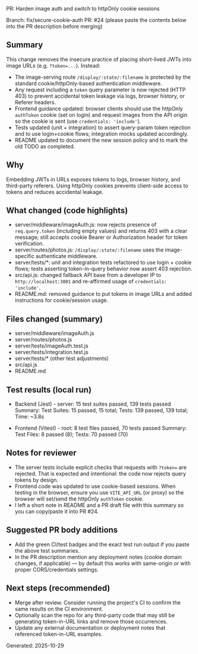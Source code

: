 PR: Harden image auth and switch to httpOnly cookie sessions

Branch: fix/secure-cookie-auth
PR: #24 (please paste the contents below into the PR description before merging)

Summary
-------
This change removes the insecure practice of placing short-lived JWTs into image URLs (e.g. `?token=...`). Instead:

- The image-serving route `/display/:state/:filename` is protected by the standard cookie/httpOnly-based authentication middleware.
- Any request including a `token` query parameter is now rejected (HTTP 403) to prevent accidental token leakage via logs, browser history, or Referer headers.
- Frontend guidance updated: browser clients should use the httpOnly `authToken` cookie (set on login) and request images from the API origin so the cookie is sent (use `credentials: 'include'`).
- Tests updated (unit + integration) to assert query-param token rejection and to use login+cookie flows; integration mocks updated accordingly.
- README updated to document the new session policy and to mark the old TODO as completed.

Why
---
Embedding JWTs in URLs exposes tokens to logs, browser history, and third-party referers. Using httpOnly cookies prevents client-side access to tokens and reduces accidental leakage.

What changed (code highlights)
------------------------------
- server/middleware/imageAuth.js: now rejects presence of `req.query.token` (including empty values) and returns 403 with a clear message; still accepts cookie Bearer or Authorization header for token verification.
- server/routes/photos.js: `/display/:state/:filename` uses the image-specific authenticate middleware.
- server/tests/*: unit and integration tests refactored to use login + cookie flows; tests asserting token-in-query behavior now assert 403 rejection.
- src/api.js: changed fallback API base from a developer IP to `http://localhost:3001` and re-affirmed usage of `credentials: 'include'`.
- README.md: removed guidance to put tokens in image URLs and added instructions for cookie/session usage.

Files changed (summary)
----------------------
- server/middleware/imageAuth.js
- server/routes/photos.js
- server/tests/imageAuth.test.js
- server/tests/integration.test.js
- server/tests/* (other test adjustments)
- src/api.js
- README.md

Test results (local run)
------------------------
- Backend (Jest) - server: 15 test suites passed, 139 tests passed
  Summary: Test Suites: 15 passed, 15 total; Tests: 139 passed, 139 total; Time: ~3.8s

- Frontend (Vitest) - root: 8 test files passed, 70 tests passed
  Summary: Test Files: 8 passed (8); Tests: 70 passed (70)

Notes for reviewer
------------------
- The server tests include explicit checks that requests with `?token=` are rejected. That is expected and intentional: the code now rejects query tokens by design.
- Frontend code was updated to use cookie-based sessions. When testing in the browser, ensure you use `VITE_API_URL` (or proxy) so the browser will set/send the httpOnly `authToken` cookie.
- I left a short note in README and a PR draft file with this summary so you can copy/paste it into PR #24.

Suggested PR body additions
---------------------------
- Add the green CI/test badges and the exact test run output if you paste the above test summaries.
- In the PR description mention any deployment notes (cookie domain changes, if applicable) — by default this works with same-origin or with proper CORS/credentials settings.

Next steps (recommended)
------------------------
- Merge after review. Consider running the project's CI to confirm the same results on the CI environment.
- Optionally scan the repo for any third-party code that may still be generating token-in-URL links and remove those occurrences.
- Update any external documentation or deployment notes that referenced token-in-URL examples.

Generated: 2025-10-29

